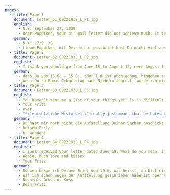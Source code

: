 ```yaml
---
pages:
  - title: Page 1
    document: Letter_61_09221938_L_P1.jpg
    english:
      - N.Y. September 27, 1939
      - Dear Puppiken, your air mail letter did not achieve much. It took 9 days to get here. The other letters don’t take longer either. There won’t be another ship until the day after tomorrow. It will be the first opportunity for me to respond to you. I hope you will get this letter as early as you were hoping. I think you should travel in early September. The affidavit issue might have been delayed a bit. But you should have it by mid-July, and I don’t see why you shouldn’t get your visa in August. I will write an additional letter to the consul that he should give you priority. You are lucky not to have to endure the summer heat yet this year. These last few days have been hard. I did not stop sweating even once in the last week. It has been comfortable since yesterday. Today, it is pouring. So if Mr. H. pays you your full salary, you can go see Ms. Dr. B. with a clear conscience.
    german:
      - N.Y. 27/9. 38
      - Liebe Puppiken, mit Deinem Luftpostbrief hast Du nicht viel ausgerichtet. Er war 9 Tage unterwegs. Länger gehen die anderen auch nicht. Übermorgen geht erst wieder ein Schiff. Es ist die erste Gelegenheit, Dir zu antworten. Ich hoffe, dass Du diesen Brief so früh hast wie Du wünschst. Ich bin der Meinung, dass Du Anfang September fahren sollst. Die Affidavitangelegenheit ist zwar ein bisschen verschoben. Du wirst es aber bis Mitte Juli dort haben u. ich sehe keinen Grund, weswegen Du nicht im August das Visum bekommen solltest. Ich schreibe noch einen Extrabrief an den Konsul, dass er Dich bevorzugen soll. Sei froh, dass Du die Sommerhitze in diesem Jahr noch nicht erlebst. Dieser Tage war es arg. Ich bin 8 Tage aus dem Schwitzen nicht herausgekommen. Seit gestern ist es angenehm. Es regnet heute in Strömen. Also wenn Dir Herr H. das volle Gehalt zahlt, kannst Du ja ruhigen Gewissens zu Frau Dr. B. gehen. Ich denke indessen
  - title: Page 2
    document: Letter_62_09221938_L_P2.jpg
    english:
      - I think you should go from June 15 to August 15, even August 1 should be enough. Then you will be done with that. I think 6 weeks will be plenty. Please be reasonable and don’t overexert yourself, and don’t rush around if it is hot there. The most important thing is that you have some idea of this. So don’t take it too seriously, but have some fun with it. – When you have the visa, I would stop [working] at Urys(?) and go to Schiffs for 3 weeks to learn a little about the lampshade factory. It would make me happy if you could make it to Nieheim for Mama’s birthday. Needless to say, I won’t tell them in N. I will send you Mama’s birthday letter; you can take it with you so that it gets there in time.
    german:
      - dass Du vom 15.6. – 15.8., oder 1.8 ist auch genug, hingehen solltest. Dann hast Du das erledigt. M. E. genügen 6 Wochen vollkommen. Bitte sei vernünftig + überanstrenge Dich nicht, hetze Dich auch nicht ab, wenn es dort heiss ist. So wichtig ist das alles nicht. Es kommt nur darauf an, dass Du eine Ahnung hast. Hier musst Du gewiß umlernen. Also nimm es nicht zu ernst, sondern mach einen Sport daraus! – Ich würde dann, wenn Du das Visum hast, bei Urys(?) aufhören + 3 Wochen zu Schiffs gehen, um die Lampenschirmfabrik ein bisschen zu lernen.
      - Wenn Du zu Mamas Geburtstag nach Nieheim führest, würde ich mich freuen. Natürlich schreibe ich nicht davon nach N. Ich werde Dir Mamas Geburtstagsbrief schicken; dann kannst Du ihn mitnehmen, so kommt er dann pünktlich.
  - title: Page 3
    document: Letter_63_09221938_L_P3.jpg
    english:
      - You haven’t sent me a list of your things yet. Is it difficult to put that together? There’s nothing new to tell from here. By the way, did I tell you about the work I do? I am in the Statistics Office, it’s very annoying and boring* work. Last week, I worked some overtime and made $18 ½. That’s very good for this day and age. I wonder how long my luck will last. I recently received a card from Ms. Mühlstein. She has had such bad luck. I don’t think she will be able to sell her business under acceptable conditions. She waited too long. I hope you are all in good health, and that “Papi” is doing good business (why won’t he at least send us a brief note?) Much love to all of you, 1000 kisses for you,
      - Your Fritz
      - over
      - "*\"entsetzliche Mistarbeit\" really just means that he hates his job, but it also might imply that it’s repetitive, difficult, boring, or annoying"
    german:
      - Du hast mir noch nicht die Aufstellung Deiner Sachen geschickt. Ist es schwierig sie zu machen? Hier gibt’s nicht Neues. Habe ich Dir eigentlich im letzten Brief berichtet, was ich im Geschäft arbeite. Ich bin im statistischen Büro, eine entsetzliche Mistarbeit. Vorige Woche habe ich Überstunden gemacht + so 18 1/2 $ verdient. Das ist sehr schön für die heutige Zeit. Soll mich mal wundern, wie lange die Herrlichkeit dauert. Dieser Tage hatte ich eine Karte von Frau Mühlstein. Sie hat ja Pech. Ich glaube kaum, dass sie den Laden noch zu annehmbaren Bedingungen loswird. Sie hat zu lange gewartet. Ich hoffe, dass Ihr alle gesund seid u. dass „Papi“ gute Geschäfte macht (warum schreibt er nicht mal einen Gruss?) Seid alle herzlich gegrüsst, du selbst auch 1000x geküsst von
      - Deinem Fritz
      - b. wenden!
  - title: Page 4
    document: Letter_64_09221938_L_P4.jpg
    english:
      - I just received your letter dated June 19. What do you mean, it’s not your turn yet? It’s always your turn! The chocolate hasn’t arrived yet. I will distribute it according to your wishes when it gets here. Never mind what I wrote about the list, because I found it in your letter today. I will talk this issue over with [our] relatives and let you know what we decide. I don’t think you should leave any of those items there. Everything looks right to me. Let’s see what the guardians think!
      - Again, much love and kisses
      - Your Fritz
    german:
      - Soeben bekam ich Deinen Brief vom 19.6. Was heisst, du bist nicht dran? Du bist immer dran! Die Schok. ist noch nicht da. Ich werde sie nach Ankunft Deinem Wunsch gemäß verteilen.
      - Was ich schon wegen der Aufstellung geschrieben habe ist aber hinfällig, nachdem ich sie heute in Deinem Brief fand. Ich werde mal die Sache mit den Verwandten durchsprechen + Dir dann sagen, wie wir es machen wollen. Ich glaube kaum, dass Du von den Sachen was dort lassen sollst. Mir erscheint alles richtig. Mal sehen, was die Vormünder meinen!
      - Nochmals Gruss u. Kuss
      - Dein Fritz
---
```

  